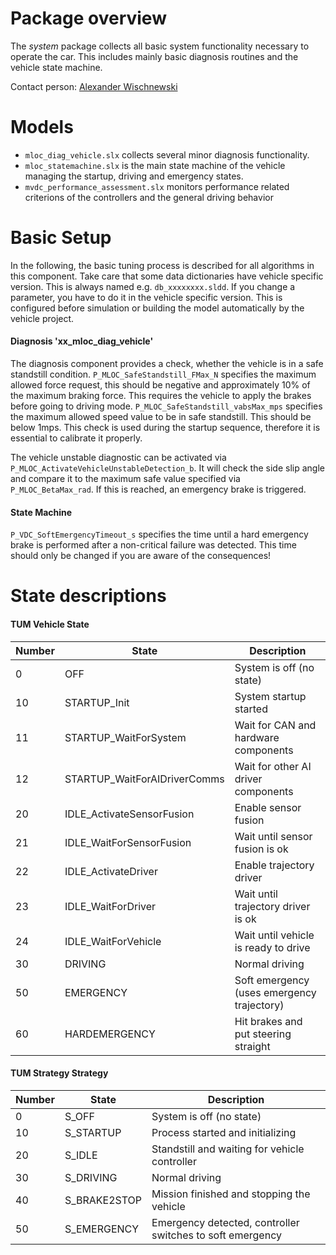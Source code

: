 # Package overview
The *system* package collects all basic system functionality necessary to operate the car. This includes mainly basic diagnosis routines and the vehicle state machine.

Contact person: [Alexander Wischnewski](mailto:alexander.wischnewski@tum.de)

# Models
* `mloc_diag_vehicle.slx` collects several minor diagnosis functionality.
* `mloc_statemachine.slx` is the main state machine of the vehicle managing the startup, driving and emergency states.
* `mvdc_performance_assessment.slx` monitors performance related criterions of the controllers and the general driving behavior

# Basic Setup
In the following, the basic tuning process is described for all algorithms in this component. Take care that some data dictionaries have vehicle specific version. This is always named e.g. `db_xxxxxxxx.sldd`. If you change a parameter, you have to do it in the vehicle specific version. This is configured before simulation or building the model automatically by the vehicle project.

#### Diagnosis 'xx_mloc_diag_vehicle'
The diagnosis component provides a check, whether the vehicle is in a safe standstill condition. `P_MLOC_SafeStandstill_FMax_N` specifies the maximum allowed force request, this should be negative and approximately 10% of the maximum braking force. This requires the vehicle to apply the brakes before going to driving mode. `P_MLOC_SafeStandstill_vabsMax_mps` specifies the maximum allowed speed value to be in safe standstill. This should be below 1mps. This check is used during the startup sequence, therefore it is essential to calibrate it properly.

The vehicle unstable diagnostic can be activated via `P_MLOC_ActivateVehicleUnstableDetection_b`. It will check the side slip angle and compare it to the maximum safe value specified via `P_MLOC_BetaMax_rad`. If this is reached, an emergency brake is triggered.

#### State Machine
`P_VDC_SoftEmergencyTimeout_s` specifies the time until a hard emergency brake is performed after a non-critical failure was detected. This time should only be changed if you are aware of the consequences!

# State descriptions
#### TUM Vehicle State

| Number | State                        | Description
|--------|------------------------------|--------------
|  0     | OFF                          | System is off (no state)
| 10     | STARTUP_Init                 | System startup started
| 11     | STARTUP_WaitForSystem        | Wait for CAN and hardware components
| 12     | STARTUP_WaitForAIDriverComms | Wait for other AI driver components
| 20     | IDLE_ActivateSensorFusion    | Enable sensor fusion
| 21     | IDLE_WaitForSensorFusion     | Wait until sensor fusion is ok
| 22     | IDLE_ActivateDriver          | Enable trajectory driver
| 23     | IDLE_WaitForDriver           | Wait until trajectory driver is ok
| 24     | IDLE_WaitForVehicle          | Wait until vehicle is ready to drive
| 30     | DRIVING                      | Normal driving
| 50     | EMERGENCY                    | Soft emergency (uses emergency trajectory)
| 60     | HARDEMERGENCY                | Hit brakes and put steering straight

#### TUM Strategy Strategy

| Number | State         | Description
|--------|---------------|------------
|  0     | S_OFF         | System is off (no state)
| 10     | S_STARTUP     | Process started and initializing
| 20     | S_IDLE        | Standstill and waiting for vehicle controller
| 30     | S_DRIVING     | Normal driving
| 40     | S_BRAKE2STOP  | Mission finished and stopping the vehicle
| 50     | S_EMERGENCY   | Emergency detected, controller switches to soft emergency
